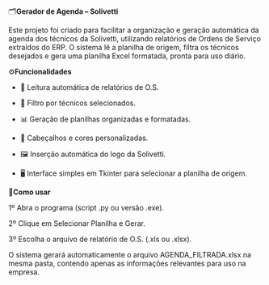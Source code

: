 🗂️**Gerador de Agenda – Solivetti**

Este projeto foi criado para facilitar a organização e geração automática da agenda dos técnicos da Solivetti, utilizando relatórios de Ordens de Serviço extraídos do ERP. O sistema lê a planilha de origem, filtra os técnicos desejados e gera uma planilha Excel formatada, pronta para uso diário.

⚙️**Funcionalidades**

 - 📑 Leitura automática de relatórios de O.S.

 - 👷 Filtro por técnicos selecionados.

 - 📊 Geração de planilhas organizadas e formatadas.

 - 🎨 Cabeçalhos e cores personalizadas.

 - 🖼️ Inserção automática do logo da Solivetti.

 - 🖥️ Interface simples em Tkinter para selecionar a planilha de origem.

🚀**Como usar**

   1º Abra o programa (script .py ou versão .exe).

   2º Clique em Selecionar Planilha e Gerar.

   3º Escolha o arquivo de relatório de O.S. (.xls ou .xlsx).

O sistema gerará automaticamente o arquivo AGENDA_FILTRADA.xlsx na mesma pasta, contendo apenas as informações relevantes para uso na empresa.
